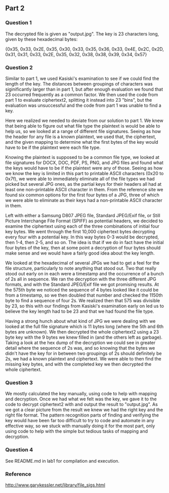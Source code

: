 ## Part 2

### Question 1

The decrypted file is given as "output.jpg". The key is 23 characters long, given by these hexadecimal bytes:

{0x35, 0x33, 0x2E, 0x35, 0x30, 0x33, 0x35, 0x36, 0x33, 0x4E, 0x2C, 0x2D, 0x31, 0x31, 0x33, 0x2E, 0x35, 0x32, 0x38, 0x38, 0x39, 0x34, 0x57}

### Question 2

Similar to part 1, we used Kasiski's examination to see if we could find the length of the key. The distances between groupings of characters was siginificantly larger than in part 1, but after enough evaluation we found that 23 occurred frequently as a common factor. We then used the code from part 1 to evaluate ciphertext2, splitting it instead into 23 "bins", but the evaluation was unsuccessful and the code from part 1 was unable to find a key.

Here we realized we needed to deviate from our solution to part 1. We knew that being able to figure out what file type the plaintext is would be able to help us, so we looked at a range of different file signatures. Seeing as how the header for any file is a known plaintext, we used that, the ciphertext, and the given mapping to determine what the first bytes of the key would have to be if the plaintext were each file type.

Knowing the plaintext is supposed to be a common file type, we looked at file signatures for DOCX, DOC, PDF, PS, PNG, and JPG files and found what the keys would have to be if the plaintext were any of those. Seeing as how we know the key is limited in this part to printable ASCII characters (0x20 to 0x7f), we were able to immediately eliminate all of the file types we had picked but several JPG ones, as the partial keys for their headers all had at least one non-printable ASCII character in them. From the reference site we found six common options for the first four bytes of a JPG, three of which we were able to eliminate as their keys had a non-printable ASCII character in them.

Left with either a Samsung D807 JPEG file, Standard JPEG/Exif file, or Still Picture Interchange File Format (SPIFF) as potential headers, we decided to examine the ciphertext using each of the three combinations of initial four key bytes. We went through the first 10,000 ciphertext bytes decrypting every four with a potential key. In this way bytes 0-3 would be decrypted, then 1-4, then 2-5, and so on. The idea is that if we do in fact have the initial four bytes of the key, then at some point a decryption of four bytes should make sense and we would have a fairly good idea about the key length.

We looked at the hexadecimal of several JPGs we had to get a feel for the file structure, particularly to note anything that stood out. Two that really stood out early on in each were a timestamp and the occurrence of a bunch of 2s all in sequence. We ran the decryption with the three different JPG formats, and with the Standard JPEG/Exif file we got promising results. At the 575th byte we noticed the sequence of 4 bytes looked like it could be from a timestamp, so we then doubled that number and checked the 1150th byte to find a sequence of four 2s. We realized then that 575 was divisible by 23, so this with our findings from Kasiski's examination early on led us to believe the key length had to be 23 and that we had found the file type.

Having a strong hunch about what kind of JPG we were dealing with we looked at the full file signature which is 11 bytes long (where the 5th and 6th bytes are unknown). We then decrypted the whole ciphertext2 using a 23 byte key with the 9 bytes we knew filled in (and the others left as garbage). Taking a look at the hex dump of the decryption we could see in greater detail where the sequence of 2s was, and so knowing that the bytes we didn't have the key for in between two groupings of 2s should definitely be 2s, we had a known plaintext and ciphertext. We were able to then find the missing key bytes, and with the completed key we then decrypted the whole ciphertext.

### Question 3

We mostly calculated the key manually, using code to help with mapping and decryption. Once we had what we felt was the key, we gave it to the code to decrypt ciphertext2 with and output the result to "output.jpg". As we got a clear picture from the result we knew we had the right key and the right file format. The pattern recognition parts of finding and verifying the key would have been far too difficult to try to code and automate in any effective way, so we stuck with manually doing it for the most part, only using code to help with the simple but tedious tasks of mapping and decryption.

### Question 4

See README.md in lab1 for compilation and execution.

### Reference

http://www.garykessler.net/library/file_sigs.html
